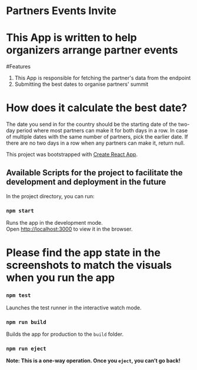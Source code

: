# Partners Events Invite

# This App is written to help organizers arrange partner events
#Features

1. This App is responsible for fetching the partner's data from the endpoint
2. Submitting the best dates to organise partners' summit

# How does it calculate the best date?

The date you send in for the country should be the starting date of the two-day period where most partners can make it for both days in a row. In case of multiple dates with the same number of partners, pick the earlier date. If there are no two days in a row when any partners can make it, return null.

This project was bootstrapped with [Create React App](https://github.com/facebook/create-react-app).

## Available Scripts for the project to facilitate the development and deployment in the future  

In the project directory, you can run:

### `npm start`

Runs the app in the development mode.\
Open [http://localhost:3000](http://localhost:3000) to view it in the browser.

# Please find the app state in the screenshots to match the visuals when you run the app

### `npm test`

Launches the test runner in the interactive watch mode.

### `npm run build`

Builds the app for production to the `build` folder.

### `npm run eject`

**Note: This is a one-way operation. Once you `eject`, you can’t go back!**
